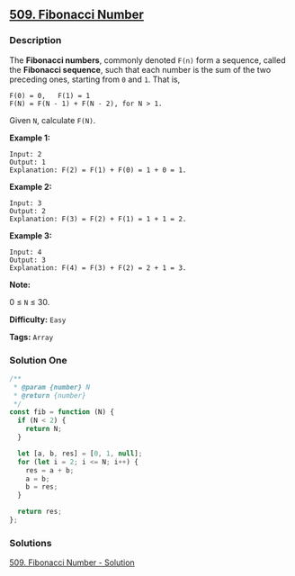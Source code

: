 ## [509. Fibonacci Number](https://leetcode.com/problems/fibonacci-number/)

### Description

The **Fibonacci numbers**, commonly denoted `F(n)` form a sequence, called the **Fibonacci sequence**, such that each number is the sum of the two preceding ones, starting from `0` and `1`. That is,

```
F(0) = 0,   F(1) = 1
F(N) = F(N - 1) + F(N - 2), for N > 1.
```

Given `N`, calculate `F(N)`.

**Example 1:**

```
Input: 2
Output: 1
Explanation: F(2) = F(1) + F(0) = 1 + 0 = 1.
```

**Example 2:**

```
Input: 3
Output: 2
Explanation: F(3) = F(2) + F(1) = 1 + 1 = 2.
```

**Example 3:**

```
Input: 4
Output: 3
Explanation: F(4) = F(3) + F(2) = 2 + 1 = 3.
```

**Note:**

0 ≤ `N` ≤ 30.

**Difficulty:** `Easy`

**Tags:** `Array`

### Solution One

```javascript
/**
 * @param {number} N
 * @return {number}
 */
const fib = function (N) {
  if (N < 2) {
    return N;
  }

  let [a, b, res] = [0, 1, null];
  for (let i = 2; i <= N; i++) {
    res = a + b;
    a = b;
    b = res;
  }

  return res;
};
```

### Solutions

[509. Fibonacci Number - Solution](https://leetcode.com/problems/fibonacci-number/solution/)

